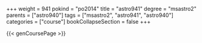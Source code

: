 +++
weight = 941
pokind = "po2014"
title = "astro941"
degree = "msastro2"
parents = ["astro940"]
tags = ["msastro2", "astro941", "astro940"]
categories = ["course"]
bookCollapseSection = false
+++

{{< genCoursePage >}}

